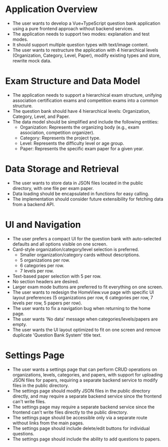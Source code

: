



















































# Application Overview
- The user wants to develop a Vue+TypeScript question bank application using a pure frontend approach without backend services.
- The application needs to support two modes: explanation and test modes.
- It should support multiple question types with text/image content.
- The user wants to restructure the application with 4 hierarchical levels (Organization, Category, Level, Paper), modify existing types and store, rewrite mock data.

# Exam Structure and Data Model
- The application needs to support a hierarchical exam structure, unifying association certification exams and competition exams into a common structure.
- The question bank should have 4 hierarchical levels: Organization, Category, Level, and Paper.
- The data model should be simplified and include the following entities:
    - Organization: Represents the organizing body (e.g., exam association, competition organizer).
    - Category: Represents the project type.
    - Level: Represents the difficulty level or age group.
    - Paper: Represents the specific exam paper for a given year.

# Data Storage and Retrieval
- The user wants to store data in JSON files located in the public directory, with one file per exam paper.
- Data loading should be encapsulated in functions for easy calling.
- The implementation should consider future extensibility for fetching data from a backend API.

# UI and Navigation
- The user prefers a compact UI for the question bank with auto-selected defaults and all options visible on one screen.
- Card-style organization/category/level selection is preferred.
    - Smaller organization/category cards without descriptions.
    - 5 organizations per row.
    - 6 categories per row.
    - 7 levels per row.
- Text-based paper selection with 5 per row.
- No section headers are desired.
- Larger exam mode buttons are preferred to fit everything on one screen.
- The user wants to redesign the HomeView.vue page with specific UI layout preferences (5 organizations per row, 6 categories per row, 7 levels per row, 5 papers per row).
- The user wants to fix a navigation bug when returning to the home page.
- The user wants 'No data' message when categories/levels/papers are empty.
- The user wants the UI layout optimized to fit on one screen and remove duplicate 'Question Bank System' title text.

# Settings Page
- The user wants a settings page that can perform CRUD operations on organizations, levels, categories, and papers, with support for uploading JSON files for papers, requiring a separate backend service to modify files in the public directory.
- The settings page should modify JSON files in the public directory directly, and may require a separate backend service since the frontend can't write files.
- The settings page may require a separate backend service since the frontend can't write files directly to the public directory.
- The settings page should be accessible only via a separate route without links from the main pages.
- The settings page should include delete/edit buttons for individual questions.
- The settings page should include the ability to add questions to papers.